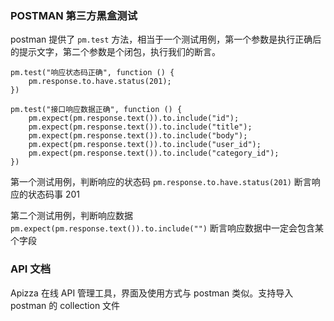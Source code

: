 ### POSTMAN 第三方黑盒测试

postman 提供了 `pm.test` 方法，相当于一个测试用例，第一个参数是执行正确后的提示文字，第二个参数是个闭包，执行我们的断言。

```
pm.test("响应状态码正确", function () {
    pm.response.to.have.status(201);
})

pm.test("接口响应数据正确", function () {
    pm.expect(pm.response.text()).to.include("id");
    pm.expect(pm.response.text()).to.include("title");
    pm.expect(pm.response.text()).to.include("body");
    pm.expect(pm.response.text()).to.include("user_id");
    pm.expect(pm.response.text()).to.include("category_id");
})
```

第一个测试用例，判断响应的状态码 `pm.response.to.have.status(201)` 断言响应的状态码事 201

第二个测试用例，判断响应数据 `pm.expect(pm.response.text()).to.include("")` 断言响应数据中一定会包含某个字段

### API 文档

Apizza 在线 API 管理工具，界面及使用方式与 postman 类似。支持导入 postman 的 collection 文件